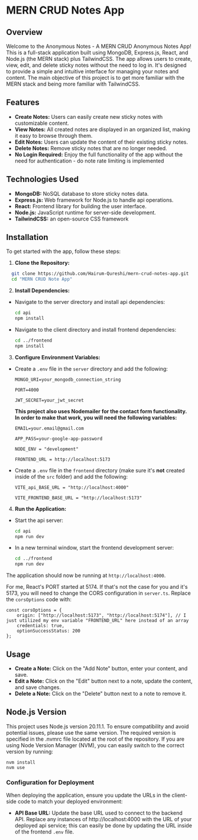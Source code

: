 # MERN CRUD Notes App

## Overview

Welcome to the Anonymous Notes - A MERN CRUD Anonymous Notes App! This is a full-stack application built using MongoDB, Express.js, React, and Node.js (the MERN stack) plus TailwindCSS. The app allows users to create, view, edit, and delete sticky notes without the need to log in. It's designed to provide a simple and intuitive interface for managing your notes and content. The main objective of this project is to get more familiar with the MERN stack and being more familiar with TailwindCSS.

## Features

- **Create Notes:** Users can easily create new sticky notes with customizable content.
- **View Notes:** All created notes are displayed in an organized list, making it easy to browse through them.
- **Edit Notes:** Users can update the content of their existing sticky notes.
- **Delete Notes:** Remove sticky notes that are no longer needed.
- **No Login Required:** Enjoy the full functionality of the app without the need for authentication - do note rate limiting is implemented

## Technologies Used

- **MongoDB:** NoSQL database to store sticky notes data.
- **Express.js:** Web framework for Node.js to handle api operations.
- **React:** Frontend library for building the user interface.
- **Node.js:** JavaScript runtime for server-side development.
- **TailwindCSS:** an open-source CSS framework

## Installation

To get started with the app, follow these steps:

1. **Clone the Repository:**

```bash
  git clone https://github.com/Hairum-Qureshi/mern-crud-notes-app.git
  cd "MERN CRUD Note App"
```

2. **Install Dependencies:**

- Navigate to the server directory and install api dependencies:

  ```bash
  cd api
  npm install
  ```

- Navigate to the client directory and install frontend dependencies:

  ```bash
  cd ../frontend
  npm install
  ```

3. **Configure Environment Variables:**

- Create a `.env` file in the `server` directory and add the following:

  ```
  MONGO_URI=your_mongodb_connection_string 
  ```

  ```
  PORT=4000
  ```

  ```
  JWT_SECRET=your_jwt_secret
  ```

  **This project also uses Nodemailer for the contact form functionality. In order to make that work, you will need the following variables:**
  ```
  EMAIL=your.email@gmail.com
  ```
  
  ```
  APP_PASS=your-google-app-password
  ```

  ```
  NODE_ENV = "development"
  ```

  ```
  FRONTEND_URL = http://localhost:5173
  ```

- Create a `.env` file in the `frontend` directory (make sure it's **not** created inside of the `src` folder) and add the following:
 
  ```
  VITE_api_BASE_URL = "http://localhost:4000" 
  ```

  ```
  VITE_FRONTEND_BASE_URL = "http://localhost:5173"
  ```
  
4. **Run the Application:**

- Start the api server:

  ```bash
  cd api
  npm run dev
  ```

- In a new terminal window, start the frontend development server:

  ```bash
  cd ../frontend
  npm run dev
  ```

The application should now be running at `http://localhost:4000`.

For me, React's PORT started at 5174. If that's not the case for you and it's 5173, you will need to change the CORS configuration in `server.ts`. Replace the `corsOptions` code with:

```
const corsOptions = { 
	origin: ["http://localhost:5173", "http://localhost:5174"], // I just utilized my env variable "FRONTEND_URL" here instead of an array
	credentials: true,
	optionSuccessStatus: 200
};
```

## Usage

- **Create a Note:** Click on the "Add Note" button, enter your content, and save.
- **Edit a Note:** Click on the "Edit" button next to a note, update the content, and save changes.
- **Delete a Note:** Click on the "Delete" button next to a note to remove it.

## Node.js Version

This project uses Node.js version 20.11.1. To ensure compatibility and avoid potential issues, please use the same version. The required version is specified in the .nvmrc file located at the root of the repository.
If you are using Node Version Manager (NVM), you can easily switch to the correct version by running:

```
nvm install
nvm use
```

### Configuration for Deployment

When deploying the application, ensure you update the URLs in the client-side code to match your deployed environment:

- **API Base URL:** Update the base URL used to connect to the backend API. Replace any instances of http://localhost:4000 with the URL of your deployed api service; this can easily be done by updating the URL inside of the frontend `.env` file.
